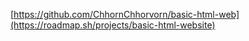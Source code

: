 [https://github.com/ChhornChhorvorn/basic-html-web](https://roadmap.sh/projects/basic-html-website)
